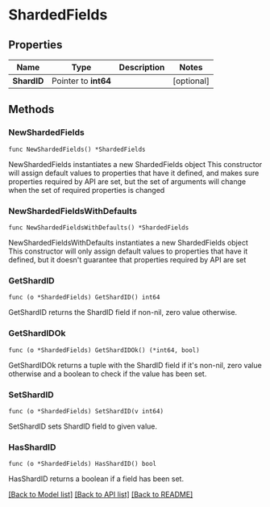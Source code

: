 # ShardedFields

## Properties

Name | Type | Description | Notes
------------ | ------------- | ------------- | -------------
**ShardID** | Pointer to **int64** |  | [optional] 

## Methods

### NewShardedFields

`func NewShardedFields() *ShardedFields`

NewShardedFields instantiates a new ShardedFields object
This constructor will assign default values to properties that have it defined,
and makes sure properties required by API are set, but the set of arguments
will change when the set of required properties is changed

### NewShardedFieldsWithDefaults

`func NewShardedFieldsWithDefaults() *ShardedFields`

NewShardedFieldsWithDefaults instantiates a new ShardedFields object
This constructor will only assign default values to properties that have it defined,
but it doesn't guarantee that properties required by API are set

### GetShardID

`func (o *ShardedFields) GetShardID() int64`

GetShardID returns the ShardID field if non-nil, zero value otherwise.

### GetShardIDOk

`func (o *ShardedFields) GetShardIDOk() (*int64, bool)`

GetShardIDOk returns a tuple with the ShardID field if it's non-nil, zero value otherwise
and a boolean to check if the value has been set.

### SetShardID

`func (o *ShardedFields) SetShardID(v int64)`

SetShardID sets ShardID field to given value.

### HasShardID

`func (o *ShardedFields) HasShardID() bool`

HasShardID returns a boolean if a field has been set.


[[Back to Model list]](../README.md#documentation-for-models) [[Back to API list]](../README.md#documentation-for-api-endpoints) [[Back to README]](../README.md)


